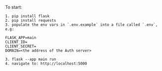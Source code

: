 To start:

    1. pip install flask
    2. pip install requests
    3. populate the env vars in `.env.example` into a file called `.env`, e.g:

```
FLASK_APP=main
CLIENT_ID=
CLIENT_SECRET=
DOMAIN=<the address of the Auth server>
```

    3. flask --app main run
    4. navigate to: http://localhost:5000